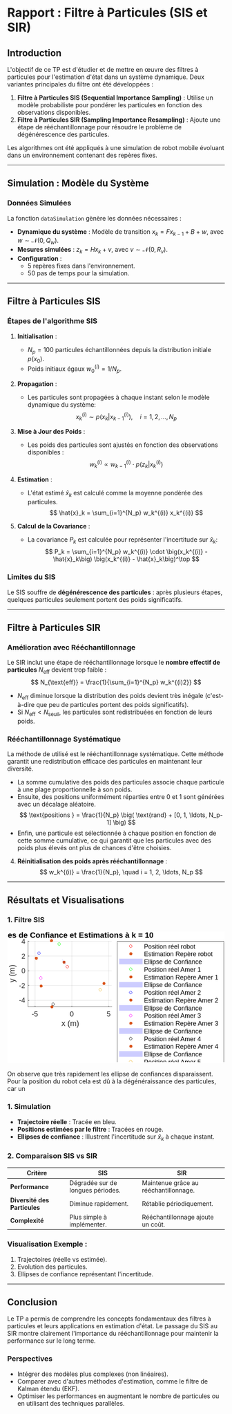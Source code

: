

# Rapport : Filtre à Particules (SIS et SIR)

## **Introduction**
L'objectif de ce TP est d'étudier et de mettre en œuvre des filtres à particules pour l'estimation d'état dans un système dynamique. Deux variantes principales du filtre ont été développées :
1. **Filtre à Particules SIS (Sequential Importance Sampling)** : Utilise un modèle probabiliste pour pondérer les particules en fonction des observations disponibles.
2. **Filtre à Particules SIR (Sampling Importance Resampling)** : Ajoute une étape de rééchantillonnage pour résoudre le problème de dégénérescence des particules.

Les algorithmes ont été appliqués à une simulation de robot mobile évoluant dans un environnement contenant des repères fixes.

---

## **Simulation : Modèle du Système**

### **Données Simulées**
La fonction `dataSimulation` gènère les données nécessaires :
- **Dynamique du système** : Modèle de transition $x_k = F x_{k-1} + B + w$, avec $w \sim \mathcal{N}(0, Q_w)$.
- **Mesures simulées** : $z_k = H x_k + v$, avec $v \sim \mathcal{N}(0, R_v)$.
- **Configuration** :
  - 5 repères fixes dans l'environnement.
  - 50 pas de temps pour la simulation.

---

## **Filtre à Particules SIS**

### **Étapes de l'algorithme SIS**
1. **Initialisation** :
   - $N_p = 100$ particules échantillonnées depuis la distribution initiale $p(x_0)$.
   - Poids initiaux égaux $w_0^{(i)} = 1/N_p$.
   
2. **Propagation** :
   - Les particules sont propagées à chaque instant selon le modèle dynamique du système:
   $$
   x_k^{(i)} \sim p(x_k | x_{k-1}^{(i)}), \quad i = 1, 2, \ldots, N_p
   $$

3. **Mise à Jour des Poids** :
   - Les poids des particules sont ajustés en fonction des observations disponibles :
     $$
     w_k^{(i)} \propto w_{k-1}^{(i)} \cdot p(z_k | x_k^{(i)})
     $$

4. **Estimation** :
   - L'état estimé $\hat{x}_k$ est calculé comme la moyenne pondérée des particules.
  $$
  \hat{x}_k = \sum_{i=1}^{N_p} w_k^{(i)} x_k^{(i)}
  $$

5. **Calcul de la Covariance** :
   - La covariance $P_k$ est calculée pour représenter l'incertitude sur $\hat{x}_k$:
  $$
  P_k = \sum_{i=1}^{N_p} w_k^{(i)} \cdot \big(x_k^{(i)} - \hat{x}_k\big) \big(x_k^{(i)} - \hat{x}_k\big)^\top
  $$

### **Limites du SIS**
Le SIS souffre de **dégénérescence des particules** : après plusieurs étapes, quelques particules seulement portent des poids significatifs.

---

## **Filtre à Particules SIR**

### **Amélioration avec Rééchantillonnage**
Le SIR inclut une étape de rééchantillonnage lorsque le **nombre effectif de particules** $N_{\text{eff}}$ devient trop faible :
$$
N_{\text{eff}} = \frac{1}{\sum_{i=1}^{N_p} w_k^{(i)2}}
$$
- $N_{\text{eff}}$​ diminue lorsque la distribution des poids devient très inégale (c'est-à-dire que peu de particules portent des poids significatifs).
- Si $N_{\text{eff}} < N_{\text{seuil}}$, les particules sont redistribuées en fonction de leurs poids.

### **Rééchantillonnage Systématique**
La méthode de utilisé est le rééchantillonnage systématique. Cette méthode garantit une redistribution efficace des particules en maintenant leur diversité.
- La somme cumulative des poids des particules associe chaque particule à une plage proportionnelle à son poids. 
- Ensuite, des positions uniformément réparties entre 0 et 1 sont générées avec un décalage aléatoire. 
$$
\text{positions } = \frac{1}{N_p} \big( \text{rand} + [0, 1, \ldots, N_p-1] \big)
$$
- Enfin, une particule est sélectionnée à chaque position en fonction de cette somme cumulative, ce qui garantit que les particules avec des poids plus élevés ont plus de chances d'être choisies.

4. **Réinitialisation des poids après rééchantillonnage** :
$$
w_k^{(i)} = \frac{1}{N_p}, \quad i = 1, 2, \ldots, N_p
$$
---

## **Résultats et Visualisations**

### **1. Filtre SIS**
![DFimage description here](https://github.com/Axelado/mes_markdows/blob/images/SIR%20K10.png?raw=true)


On observe que très rapidement les ellipse de confiances disparaissent.
Pour la position du robot cela est dû à la dégénéraissance des particules, car un


### **1. Simulation**
- **Trajectoire réelle** : Tracée en bleu.
- **Positions estimées par le filtre** : Tracées en rouge.
- **Ellipses de confiance** : Illustrent l'incertitude sur $\hat{x}_k$ à chaque instant.

### **2. Comparaison SIS vs SIR**
| Critère                     | SIS                                  | SIR                                      |
|-----------------------------|--------------------------------------|------------------------------------------|
| **Performance**              | Dégradée sur de longues périodes.   | Maintenue grâce au rééchantillonnage.   |
| **Diversité des Particules** | Diminue rapidement.                 | Rétablie périodiquement.                |
| **Complexité**               | Plus simple à implémenter.          | Rééchantillonnage ajoute un coût.       |

### **Visualisation Exemple** :
1. Trajectoires (réelle vs estimée).
2. Evolution des particules.
3. Ellipses de confiance représentant l'incertitude.

---

## **Conclusion**
Le TP a permis de comprendre les concepts fondamentaux des filtres à particules et leurs applications en estimation d'état. Le passage du SIS au SIR montre clairement l'importance du rééchantillonnage pour maintenir la performance sur le long terme.

### **Perspectives**
- Intégrer des modèles plus complexes (non linéaires).
- Comparer avec d'autres méthodes d'estimation, comme le filtre de Kalman étendu (EKF).
- Optimiser les performances en augmentant le nombre de particules ou en utilisant des techniques parallèles.

<!--stackedit_data:
eyJoaXN0b3J5IjpbMjQ5OTkxMDA5LDYwMTQxNTQwOSwyMDU5Mz
czOTc0LC01NTM3NjE4NDAsMTg0MzgxNjY3OCwtMTk4NDYyMDIy
Myw3ODU3NTY1MTUsMTA0NzMxOTk2NV19
-->